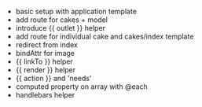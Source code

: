 * basic setup with application template
* add route for cakes + model
* introduce {{ outlet }} helper
* add route for individual cake and cakes/index template
* redirect from index
* bindAttr for image
* {{ linkTo }} helper
* {{ render }} helper
* {{ action }} and 'needs'
* computed property on array with @each
* handlebars helper

